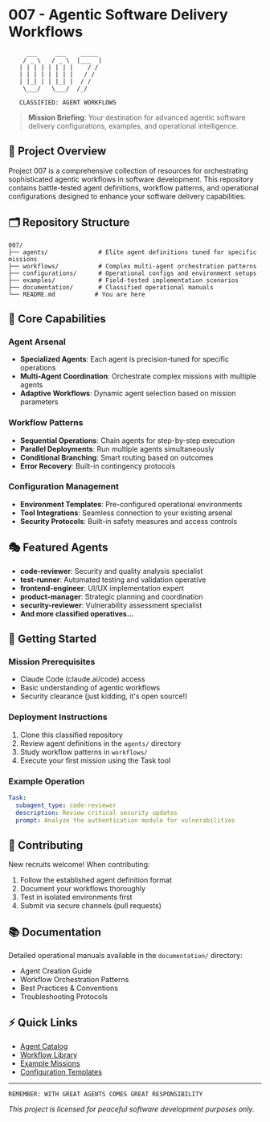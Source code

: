 # 007 - Agentic Software Delivery Workflows

```
     ___     ___    _____ 
    / _ \   / _ \  |___  |
   | | | | | | | |    / / 
   | | | | | | | |   / /  
   | |_| | | |_| |  / /   
    \___/   \___/  /_/    
                          
   CLASSIFIED: AGENT WORKFLOWS
```

> **Mission Briefing**: Your destination for advanced agentic software delivery configurations, examples, and operational intelligence.

## 🎯 Project Overview

Project 007 is a comprehensive collection of resources for orchestrating sophisticated agentic workflows in software development. This repository contains battle-tested agent definitions, workflow patterns, and operational configurations designed to enhance your software delivery capabilities.

## 🗂️ Repository Structure

```
007/
├── agents/              # Elite agent definitions tuned for specific missions
├── workflows/           # Complex multi-agent orchestration patterns
├── configurations/      # Operational configs and environment setups
├── examples/            # Field-tested implementation scenarios
├── documentation/       # Classified operational manuals
└── README.md           # You are here
```

## 🚀 Core Capabilities

### Agent Arsenal
- **Specialized Agents**: Each agent is precision-tuned for specific operations
- **Multi-Agent Coordination**: Orchestrate complex missions with multiple agents
- **Adaptive Workflows**: Dynamic agent selection based on mission parameters

### Workflow Patterns
- **Sequential Operations**: Chain agents for step-by-step execution
- **Parallel Deployments**: Run multiple agents simultaneously
- **Conditional Branching**: Smart routing based on outcomes
- **Error Recovery**: Built-in contingency protocols

### Configuration Management
- **Environment Templates**: Pre-configured operational environments
- **Tool Integrations**: Seamless connection to your existing arsenal
- **Security Protocols**: Built-in safety measures and access controls

## 🎭 Featured Agents

- **code-reviewer**: Security and quality analysis specialist
- **test-runner**: Automated testing and validation operative
- **frontend-engineer**: UI/UX implementation expert
- **product-manager**: Strategic planning and coordination
- **security-reviewer**: Vulnerability assessment specialist
- **And more classified operatives...**

## 📡 Getting Started

### Mission Prerequisites
- Claude Code (claude.ai/code) access
- Basic understanding of agentic workflows
- Security clearance (just kidding, it's open source!)

### Deployment Instructions
1. Clone this classified repository
2. Review agent definitions in the `agents/` directory
3. Study workflow patterns in `workflows/`
4. Execute your first mission using the Task tool

### Example Operation
```yaml
Task:
  subagent_type: code-reviewer
  description: Review critical security updates
  prompt: Analyze the authentication module for vulnerabilities
```

## 🔧 Contributing

New recruits welcome! When contributing:
1. Follow the established agent definition format
2. Document your workflows thoroughly
3. Test in isolated environments first
4. Submit via secure channels (pull requests)

## 📚 Documentation

Detailed operational manuals available in the `documentation/` directory:
- Agent Creation Guide
- Workflow Orchestration Patterns
- Best Practices & Conventions
- Troubleshooting Protocols

## ⚡ Quick Links

- [Agent Catalog](./agents/)
- [Workflow Library](./workflows/)
- [Example Missions](./examples/)
- [Configuration Templates](./configurations/)

---

```
REMEMBER: WITH GREAT AGENTS COMES GREAT RESPONSIBILITY
```

*This project is licensed for peaceful software development purposes only.*
